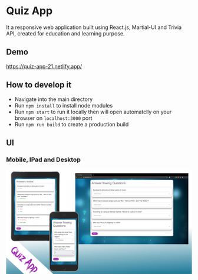# Quiz App

It a responsive web application built using React.js, Martial-UI and Trivia API, created for education and learning purpose.

## Demo
https://quiz-app-21.netlify.app/

## How to develop it

- Navigate into the main directory
- Run `npm install` to install node modules
- Run `npm start` to run it locally then will open automatclly on your browser on `localhost:3000` port
- Run `npm run build` to create a production build

## UI
### Mobile, IPad and Desktop
<img src="https://github.com/DwinaTech/public-images/blob/main/thumbnail/quiz-app.jpg?raw=true" alt="website-image" />

